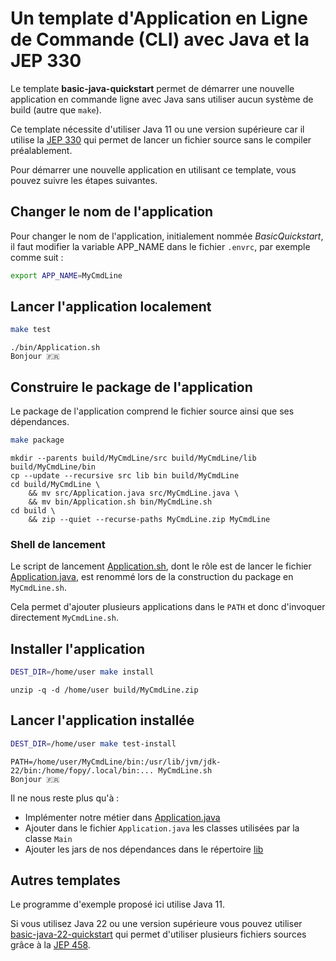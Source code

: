 # Un template d'Application en Ligne de Commande (CLI) avec Java et la JEP 330

Le template **basic-java-quickstart** permet de démarrer une nouvelle application en commande ligne avec Java sans
utiliser aucun système de build (autre que `make`).

Ce template nécessite d'utiliser Java 11 ou une version supérieure car il utilise la [JEP 330](https://openjdk.org/jeps/330)
qui permet de lancer un fichier source sans le compiler préalablement.

Pour démarrer une nouvelle application en utilisant ce template, vous pouvez suivre les étapes suivantes.

## Changer le nom de l'application

Pour changer le nom de l'application, initialement nommée _BasicQuickstart_, il faut modifier la variable APP_NAME dans
le fichier `.envrc`, par exemple comme suit :

```bash
export APP_NAME=MyCmdLine
```

## Lancer l'application localement

```bash
make test
```

```console
./bin/Application.sh
Bonjour 🇫🇷
```

## Construire le package de l'application

Le package de l'application comprend le fichier source ainsi que ses dépendances.

```bash
make package
```

```console
mkdir --parents build/MyCmdLine/src build/MyCmdLine/lib build/MyCmdLine/bin
cp --update --recursive src lib bin build/MyCmdLine
cd build/MyCmdLine \
	&& mv src/Application.java src/MyCmdLine.java \
	&& mv bin/Application.sh bin/MyCmdLine.sh
cd build \
	&& zip --quiet --recurse-paths MyCmdLine.zip MyCmdLine
```

### Shell de lancement

Le script de lancement [Application.sh](bin/Application.sh), dont le rôle est de lancer le fichier
[Application.java](src/Application.java), est renommé lors de la construction du package en `MyCmdLine.sh`.

Cela permet d'ajouter plusieurs applications dans le `PATH` et donc d'invoquer directement `MyCmdLine.sh`.

## Installer l'application

```bash
DEST_DIR=/home/user make install
```

```console
unzip -q -d /home/user build/MyCmdLine.zip
```

## Lancer l'application installée

```bash
DEST_DIR=/home/user make test-install
```

```console
PATH=/home/user/MyCmdLine/bin:/usr/lib/jvm/jdk-22/bin:/home/fopy/.local/bin:... MyCmdLine.sh
Bonjour 🇫🇷
```

Il ne nous reste plus qu'à :

- Implémenter notre métier dans [Application.java](src/Application.java)
- Ajouter dans le fichier `Application.java` les classes utilisées par la classe `Main`
- Ajouter les jars de nos dépendances dans le répertoire [lib](lib)

## Autres templates

Le programme d'exemple proposé ici utilise Java 11.

Si vous utilisez Java 22 ou une version supérieure vous pouvez utiliser [basic-java-22-quickstart](https://github.com/java-cli-apps/basic-java-22-quickstart)
qui permet d'utiliser plusieurs fichiers sources grâce à la [JEP 458](https://openjdk.org/jeps/458).
